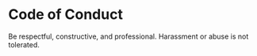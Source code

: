 # Code of Conduct

Be respectful, constructive, and professional. Harassment or abuse is not tolerated.
